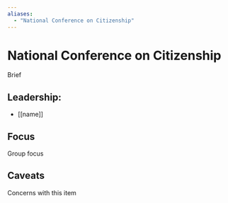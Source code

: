 ```yaml
---
aliases:
  - "National Conference on Citizenship"
---
```

# National Conference on Citizenship

Brief

## Leadership:

- [[name]]

## Focus

Group focus

## Caveats 

Concerns with this item